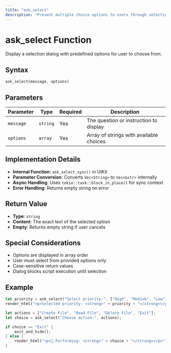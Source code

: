 ```yaml
---
title: "ask_select"
description: "Present multiple choice options to users through selection dialogs"
---
```


# ask_select Function

Display a selection dialog with predefined options for user to choose from.

## Syntax

```rust
ask_select(message, options)
```

## Parameters

| Parameter | Type | Required | Description |
|-----------|------|----------|-------------|
| `message` | `string` | Yes | The question or instruction to display |
| `options` | `array` | Yes | Array of strings with available choices |

## Implementation Details

- **Internal Function**: `ask_select_sync()` in UIKit
- **Parameter Conversion**: Converts `Vec<String>` to `Vec<&str>` internally
- **Async Handling**: Uses `tokio::task::block_in_place()` for sync context
- **Error Handling**: Returns empty string on error

## Return Value

- **Type**: `string`
- **Content**: The exact text of the selected option
- **Empty**: Returns empty string if user cancels

## Special Considerations

- Options are displayed in array order
- User must select from provided options only
- Case-sensitive return values
- Dialog blocks script execution until selection

## Example

```rust
let priority = ask_select("Select priority:", ["High", "Medium", "Low"]);
render_html("<p>Selected priority: <strong>" + priority + "</strong></p>");

let actions = ["Create File", "Read File", "Delete File", "Exit"];
let choice = ask_select("Choose action:", actions);

if choice == "Exit" {
    exit_and_hide();
} else {
    render_html("<p>🔄 Performing: <strong>" + choice + "</strong></p>");
}
```


